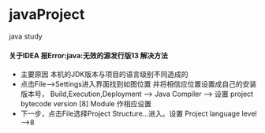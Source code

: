 # javaProject
java study

#### 关于IDEA 报Error:java:无效的源发行版13  解决方法
* 主要原因 本机的JDK版本与项目的语言级别不同造成的
* 点击File–>Settings进入界面找到如图位置 并将相信应位置设置成自己的安装版本号，
Build,Execution,Deployment  --> Java Compiler --> 设置 project bytecode version [8]
Module 作相应设置
* 下一步，点击File选择Project Structure…进入。设置 Project language level -->8
